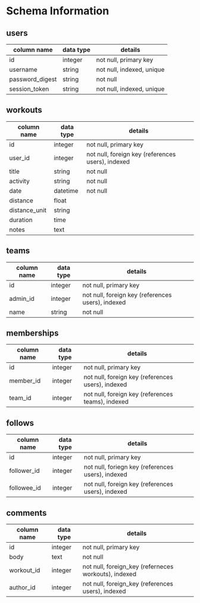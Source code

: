# Schema Information

## users
column name     | data type | details
----------------|-----------|-----------------------
id              | integer   | not null, primary key
username        | string    | not null, indexed, unique
password_digest | string    | not null
session_token   | string    | not null, indexed, unique

## workouts
column name   | data type | details
--------------|-----------|-----------------------
id            | integer   | not null, primary key
user_id       | integer   | not null, foreign key (references users), indexed
title         | string    | not null
activity      | string    | not null
date          | datetime  | not null
distance      | float     |
distance_unit | string    |
duration      | time      |
notes         | text      |

## teams
column name | data type | details
------------|-----------|-----------------------
id          | integer   | not null, primary key
admin_id    | integer   | not null, foreign key (references users), indexed
name        | string    | not null

## memberships
column name | data type | details
------------|-----------|-----------------------
id          | integer   | not null, primary key
member_id   | integer   | not null, foreign key (references users), indexed
team_id     | integer   | not null, foreign key (references teams), indexed

## follows
column name | data type | details
------------|-----------|-----------------------
id          | integer   | not null, primary key
follower_id | integer   | not null, foriegn key (references users), indexed
followee_id | integer   | not null, foreign key (references users), indexed

## comments
column name | data type | details
------------|-----------|-----------------------
id          | integer   | not null, primary key
body        | text      | not null
workout_id  | integer   | not null, foreign_key (referneces workouts), indexed
author_id   | integer   | not null, foreign_key (references users), indexed
